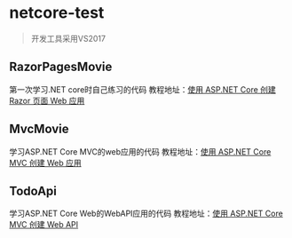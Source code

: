 # netcore-test
> 开发工具采用VS2017

## RazorPagesMovie
第一次学习.NET core时自己练习的代码
教程地址：[使用 ASP.NET Core 创建 Razor 页面 Web 应用](https://docs.microsoft.com/zh-cn/aspnet/core/tutorials/razor-pages/?view=aspnetcore-2.2) 

## MvcMovie
学习ASP.NET Core MVC的web应用的代码
教程地址：[使用 ASP.NET Core MVC 创建 Web 应用](https://docs.microsoft.com/zh-cn/aspnet/core/tutorials/first-mvc-app/?view=aspnetcore-2.2) 

## TodoApi
学习ASP.NET Core Web的WebAPI应用的代码
教程地址：[使用 ASP.NET Core MVC 创建 Web API](https://docs.microsoft.com/zh-cn/aspnet/core/tutorials/first-web-api?view=aspnetcore-2.2&tabs=visual-studio) 
